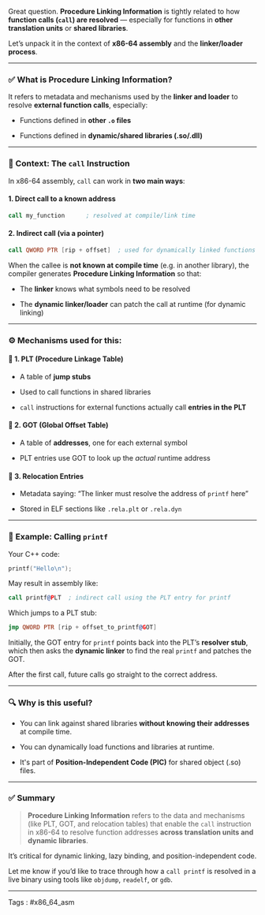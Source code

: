 
Great question. **Procedure Linking Information** is tightly related to how **function calls (`call`) are resolved** — especially for functions in **other translation units** or **shared libraries**.

Let’s unpack it in the context of **x86-64 assembly** and the **linker/loader process**.

---

### ✅ What is **Procedure Linking Information**?

It refers to metadata and mechanisms used by the **linker and loader** to resolve **external function calls**, especially:

- Functions defined in **other `.o` files**
    
- Functions defined in **dynamic/shared libraries (.so/.dll)**
    

---

### 🧠 Context: The `call` Instruction

In x86-64 assembly, `call` can work in **two main ways**:

#### 1. **Direct call to a known address**

```asm
call my_function      ; resolved at compile/link time
```

#### 2. **Indirect call (via a pointer)**

```asm
call QWORD PTR [rip + offset]  ; used for dynamically linked functions
```

When the callee is **not known at compile time** (e.g. in another library), the compiler generates **Procedure Linking Information** so that:

- The **linker** knows what symbols need to be resolved
    
- The **dynamic linker/loader** can patch the call at runtime (for dynamic linking)
    

---

### ⚙️ Mechanisms used for this:

#### 🧩 1. **PLT (Procedure Linkage Table)**

- A table of **jump stubs**
    
- Used to call functions in shared libraries
    
- `call` instructions for external functions actually call **entries in the PLT**
    

#### 🧩 2. **GOT (Global Offset Table)**

- A table of **addresses**, one for each external symbol
    
- PLT entries use GOT to look up the _actual_ runtime address
    

#### 🧩 3. **Relocation Entries**

- Metadata saying: “The linker must resolve the address of `printf` here”
    
- Stored in ELF sections like `.rela.plt` or `.rela.dyn`
    

---

### 📌 Example: Calling `printf`

Your C++ code:

```cpp
printf("Hello\n");
```

May result in assembly like:

```asm
call printf@PLT  ; indirect call using the PLT entry for printf
```

Which jumps to a PLT stub:

```asm
jmp QWORD PTR [rip + offset_to_printf@GOT]
```

Initially, the GOT entry for `printf` points back into the PLT’s **resolver stub**, which then asks the **dynamic linker** to find the real `printf` and patches the GOT.

After the first call, future calls go straight to the correct address.

---

### 🔍 Why is this useful?

- You can link against shared libraries **without knowing their addresses** at compile time.
    
- You can dynamically load functions and libraries at runtime.
    
- It's part of **Position-Independent Code (PIC)** for shared object (.so) files.
    

---

### ✅ Summary

> **Procedure Linking Information** refers to the data and mechanisms (like PLT, GOT, and relocation tables) that enable the `call` instruction in x86-64 to resolve function addresses **across translation units and dynamic libraries**.

It’s critical for dynamic linking, lazy binding, and position-independent code.

Let me know if you’d like to trace through how a `call printf` is resolved in a live binary using tools like `objdump`, `readelf`, or `gdb`.
___
Tags : #x86_64_asm